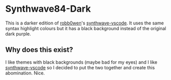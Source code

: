 # Synthwave84-Dark
This is a darker edition of [robb0wen](https://github.com/robb0wen)'s [synthwave-vscode](https://github.com/robb0wen/synthwave-vscode). It uses the same syntax highlight colours but it has a black background instead of the original dark purple.

## Why does this exist?
I like themes with black backgrounds (maybe bad for my eyes) and I like [synthwave-vscode](https://github.com/robb0wen/synthwave-vscode) so I decided to put the two together and create this abomination. Nice.   


